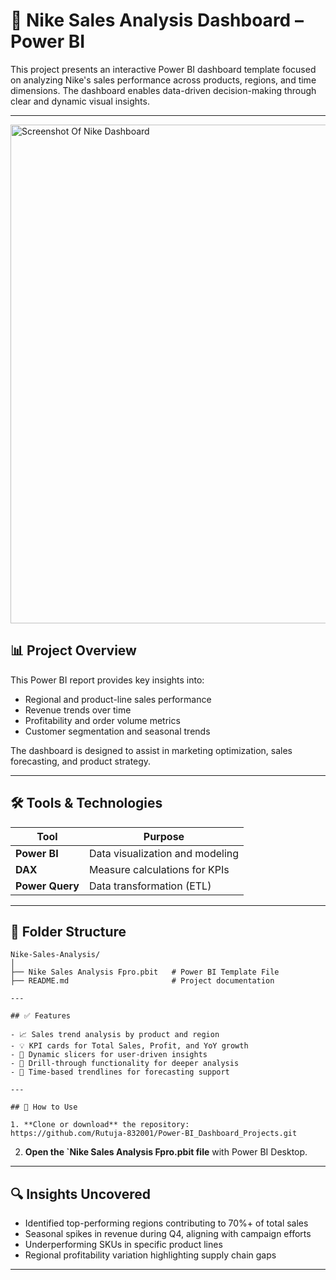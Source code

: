 # 👟 Nike Sales Analysis Dashboard – Power BI

This project presents an interactive Power BI dashboard template focused on analyzing Nike's sales performance across products, regions, and time dimensions. The dashboard enables data-driven decision-making through clear and dynamic visual insights.

---
<img width="1427" height="798" alt="Screenshot Of Nike Dashboard" src="https://github.com/user-attachments/assets/47de30f8-8a1c-4b30-98ec-22b825684ff6" />

## 📊 Project Overview

This Power BI report provides key insights into:

- Regional and product-line sales performance
- Revenue trends over time
- Profitability and order volume metrics
- Customer segmentation and seasonal trends

The dashboard is designed to assist in marketing optimization, sales forecasting, and product strategy.

---

## 🛠️ Tools & Technologies

| Tool        | Purpose                           |
|-------------|-----------------------------------|
| **Power BI**| Data visualization and modeling   |
| **DAX**     | Measure calculations for KPIs     |
| **Power Query** | Data transformation (ETL)     |

---

## 📂 Folder Structure

```
Nike-Sales-Analysis/
│
├── Nike Sales Analysis Fpro.pbit   # Power BI Template File
├── README.md                       # Project documentation

---

## ✅ Features

- 📈 Sales trend analysis by product and region
- 💡 KPI cards for Total Sales, Profit, and YoY growth
- 🧩 Dynamic slicers for user-driven insights
- 🔎 Drill-through functionality for deeper analysis
- 📅 Time-based trendlines for forecasting support

---

## 📌 How to Use

1. **Clone or download** the repository:
https://github.com/Rutuja-832001/Power-BI_Dashboard_Projects.git
   ```
2. **Open the `Nike Sales Analysis Fpro.pbit file** with Power BI Desktop.

---

## 🔍 Insights Uncovered

- Identified top-performing regions contributing to 70%+ of total sales
- Seasonal spikes in revenue during Q4, aligning with campaign efforts
- Underperforming SKUs in specific product lines
- Regional profitability variation highlighting supply chain gaps

---
